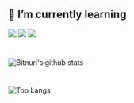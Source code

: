 ## 🌱 I’m currently learning 
<div>
<img src="https://img.shields.io/badge/Spring Boot-6DB33F?style=for-the-badge&logo=spring-boot&logoColor=white">
<img src="https://img.shields.io/badge/linux-FCC624?style=for-the-badge&logo=linux&logoColor=black">
<img src="https://img.shields.io/badge/Next.js-000000?style=for-the-badge&logo=Next.js&logoColor=white"/>
  
</div>

# 
![Bitnuri's github stats](https://github-readme-stats.vercel.app/api?username=bnuri00&show_icons=true&theme=tokyonight)
# 
![Top Langs](https://github-readme-stats.vercel.app/api/top-langs/?username=bnuri00&layout=compact&theme=tokyonight)
